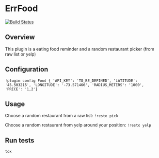 # ErrFood

[![Build Status](https://travis-ci.org/william57m/err-food.svg?branch=master)](https://travis-ci.org/william57m/err-food)

## Overview

This plugin is a eating food reminder and a random restaurant picker (from raw list or yelp)

## Configuration

```
!plugin config Food { 'API_KEY': 'TO_BE_DEFINED', 'LATITUDE': '45.503215', 'LONGITUDE': '-73.571466', 'RADIUS_METERS': '1000', 'PRICE': '1,2'}
```

## Usage

Choose a random restaurant from a raw list: `!resto pick`

Choose a random restaurant from yelp around your position: `!resto yelp`

## Run tests

```
tox
```
